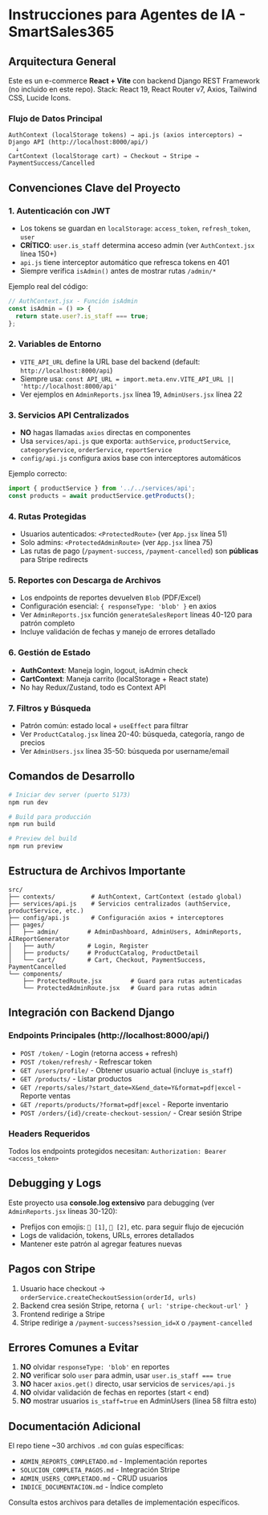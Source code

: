 # Instrucciones para Agentes de IA - SmartSales365

## Arquitectura General

Este es un e-commerce **React + Vite** con backend Django REST Framework (no incluido en este repo). Stack: React 19, React Router v7, Axios, Tailwind CSS, Lucide Icons.

### Flujo de Datos Principal

```
AuthContext (localStorage tokens) → api.js (axios interceptors) → Django API (http://localhost:8000/api/)
  ↓
CartContext (localStorage cart) → Checkout → Stripe → PaymentSuccess/Cancelled
```

## Convenciones Clave del Proyecto

### 1. **Autenticación con JWT**
- Los tokens se guardan en `localStorage`: `access_token`, `refresh_token`, `user`
- **CRÍTICO**: `user.is_staff` determina acceso admin (ver `AuthContext.jsx` línea 150+)
- `api.js` tiene interceptor automático que refresca tokens en 401
- Siempre verifica `isAdmin()` antes de mostrar rutas `/admin/*`

Ejemplo real del código:
```javascript
// AuthContext.jsx - Función isAdmin
const isAdmin = () => {
  return state.user?.is_staff === true;
};
```

### 2. **Variables de Entorno**
- `VITE_API_URL` define la URL base del backend (default: `http://localhost:8000/api`)
- Siempre usa: `const API_URL = import.meta.env.VITE_API_URL || 'http://localhost:8000/api'`
- Ver ejemplos en `AdminReports.jsx` línea 19, `AdminUsers.jsx` línea 22

### 3. **Servicios API Centralizados**
- **NO** hagas llamadas `axios` directas en componentes
- Usa `services/api.js` que exporta: `authService`, `productService`, `categoryService`, `orderService`, `reportService`
- `config/api.js` configura axios base con interceptores automáticos

Ejemplo correcto:
```javascript
import { productService } from '../../services/api';
const products = await productService.getProducts();
```

### 4. **Rutas Protegidas**
- Usuarios autenticados: `<ProtectedRoute>` (ver `App.jsx` línea 51)
- Solo admins: `<ProtectedAdminRoute>` (ver `App.jsx` línea 75)
- Las rutas de pago (`/payment-success`, `/payment-cancelled`) son **públicas** para Stripe redirects

### 5. **Reportes con Descarga de Archivos**
- Los endpoints de reportes devuelven `Blob` (PDF/Excel)
- Configuración esencial: `{ responseType: 'blob' }` en axios
- Ver `AdminReports.jsx` función `generateSalesReport` líneas 40-120 para patrón completo
- Incluye validación de fechas y manejo de errores detallado

### 6. **Gestión de Estado**
- **AuthContext**: Maneja login, logout, isAdmin check
- **CartContext**: Maneja carrito (localStorage + React state)
- No hay Redux/Zustand, todo es Context API

### 7. **Filtros y Búsqueda**
- Patrón común: estado local + `useEffect` para filtrar
- Ver `ProductCatalog.jsx` línea 20-40: búsqueda, categoría, rango de precios
- Ver `AdminUsers.jsx` línea 35-50: búsqueda por username/email

## Comandos de Desarrollo

```powershell
# Iniciar dev server (puerto 5173)
npm run dev

# Build para producción
npm run build

# Preview del build
npm run preview
```

## Estructura de Archivos Importante

```
src/
├── contexts/          # AuthContext, CartContext (estado global)
├── services/api.js    # Servicios centralizados (authService, productService, etc.)
├── config/api.js      # Configuración axios + interceptores
├── pages/
│   ├── admin/        # AdminDashboard, AdminUsers, AdminReports, AIReportGenerator
│   ├── auth/         # Login, Register
│   ├── products/     # ProductCatalog, ProductDetail
│   └── cart/         # Cart, Checkout, PaymentSuccess, PaymentCancelled
└── components/
    ├── ProtectedRoute.jsx        # Guard para rutas autenticadas
    └── ProtectedAdminRoute.jsx   # Guard para rutas admin
```

## Integración con Backend Django

### Endpoints Principales (http://localhost:8000/api/)
- `POST /token/` - Login (retorna access + refresh)
- `POST /token/refresh/` - Refrescar token
- `GET /users/profile/` - Obtener usuario actual (incluye `is_staff`)
- `GET /products/` - Listar productos
- `GET /reports/sales/?start_date=X&end_date=Y&format=pdf|excel` - Reporte ventas
- `GET /reports/products/?format=pdf|excel` - Reporte inventario
- `POST /orders/{id}/create-checkout-session/` - Crear sesión Stripe

### Headers Requeridos
Todos los endpoints protegidos necesitan: `Authorization: Bearer <access_token>`

## Debugging y Logs

Este proyecto usa **console.log extensivo** para debugging (ver `AdminReports.jsx` líneas 30-120):
- Prefijos con emojis: `🔷 [1]`, `🔷 [2]`, etc. para seguir flujo de ejecución
- Logs de validación, tokens, URLs, errores detallados
- Mantener este patrón al agregar features nuevas

## Pagos con Stripe

1. Usuario hace checkout → `orderService.createCheckoutSession(orderId, urls)`
2. Backend crea sesión Stripe, retorna `{ url: 'stripe-checkout-url' }`
3. Frontend redirige a Stripe
4. Stripe redirige a `/payment-success?session_id=X` o `/payment-cancelled`

## Errores Comunes a Evitar

1. **NO** olvidar `responseType: 'blob'` en reportes
2. **NO** verificar solo `user` para admin, usar `user.is_staff === true`
3. **NO** hacer `axios.get()` directo, usar servicios de `services/api.js`
4. **NO** olvidar validación de fechas en reportes (start < end)
5. **NO** mostrar usuarios `is_staff=true` en AdminUsers (línea 58 filtra esto)

## Documentación Adicional

El repo tiene ~30 archivos `.md` con guías específicas:
- `ADMIN_REPORTS_COMPLETADO.md` - Implementación reportes
- `SOLUCION_COMPLETA_PAGOS.md` - Integración Stripe
- `ADMIN_USERS_COMPLETADO.md` - CRUD usuarios
- `INDICE_DOCUMENTACION.md` - Índice completo

Consulta estos archivos para detalles de implementación específicos.
